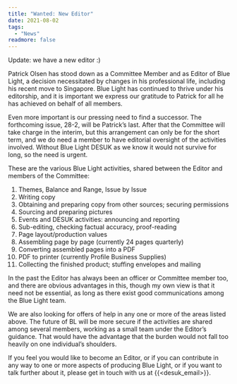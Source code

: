 ```yaml
---
title: "Wanted: New Editor"
date: 2021-08-02
tags:
  - "News"
readmore: false
---
```

Update: we have a new editor :)
<!--more-->

Patrick Olsen has stood down as a Committee Member and as Editor of Blue Light, a decision necessitated by changes in his professional life, including his recent move to Singapore. Blue Light has continued to thrive under his editorship, and it is important we express our gratitude to Patrick for all he has achieved on behalf of all members.

Even more important is our pressing need to find a successor. The forthcoming issue, 28-2, will be Patrick’s last. After that the Committee will take charge in the interim, but this arrangement can only be for the short term, and we do need a member to have editorial oversight of the activities involved. Without Blue Light DESUK as we know it would not survive for long, so the need is urgent.

These are the various Blue Light activities, shared between the Editor and members of the Committee:

1. Themes, Balance and Range, Issue by Issue
1. Writing copy
1. Obtaining and preparing copy from other sources; securing permissions
1. Sourcing and preparing pictures
1. Events and DESUK activities: announcing and reporting
1. Sub-editing, checking factual accuracy, proof-reading
1. Page layout/production values
1. Assembling page by page (currently 24 pages quarterly)
1. Converting assembled pages into a PDF
1. PDF to printer (currently Profile Business Supplies)
1. Collecting the finished product; stuffing envelopes and mailing

In the past the Editor has always been an officer or Committee member too, and there are obvious advantages in this, though my own view is that it need not be essential, as long as there exist good communications among the Blue Light team.

We are also looking for offers of help in any one or more of the areas listed above. The future of BL will be more secure if the activities are shared among several members, working as a small team under the Editor’s guidance. That would have the advantage that the burden would not fall too heavily on one individual’s shoulders.

If you feel you would like to become an Editor, or if you can contribute in any way to one or more aspects of producing Blue Light, or if you want to talk further about it, please get in touch with us at {{<desuk_email>}}.
